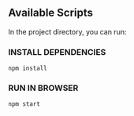 ## Available Scripts

In the project directory, you can run:

### INSTALL DEPENDENCIES

```
npm install
```

### RUN IN BROWSER

```
npm start
```
